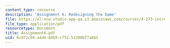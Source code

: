 ```yaml
---
content_type: resource
description: 'Assignment 6: Redesigning the Game'
file: https://ol-ocw-studio-app-qa.s3.amazonaws.com/courses/4-273-introduction-to-design-inquiry-fall-2001/6c972c94a4d084b9cf5253200bf7a8b5_Assignment6.pdf
file_type: application/pdf
resourcetype: Document
title: Assignment6.pdf
uid: 6c972c94-a4d0-84b9-cf52-53200bf7a8b5
---
```

